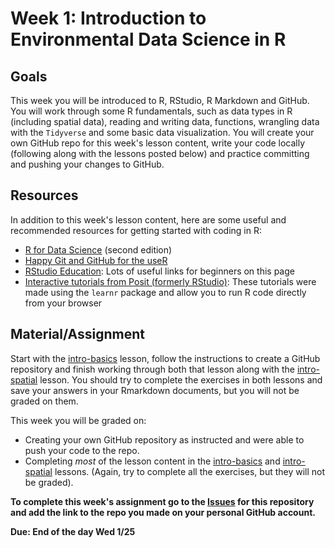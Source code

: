 # Week 1: Introduction to Environmental Data Science in R


## Goals
This week you will be introduced to R, RStudio, R Markdown and GitHub. You will work through some R fundamentals, such as data types in R (including spatial data), reading and writing data, functions, wrangling data with the `Tidyverse` and some basic data visualization. You will create your own GitHub repo for this week's lesson content, write your code locally (following along with the lessons posted below) and practice committing and pushing your changes to GitHub.

## Resources
In addition to this week's lesson content, here are some useful and recommended resources for getting started with coding in R:
- [R for Data Science](https://r4ds.hadley.nz/) (second edition)
- [Happy Git and GitHub for the useR](https://happygitwithr.com/index.html)
- [RStudio Education](https://education.rstudio.com/learn/beginner/): Lots of useful links for beginners on this page
- [Interactive tutorials from Posit (formerly RStudio)](https://posit.cloud/learn/primers): These tutorials were made using the `learnr` package and allow you to run R code directly from your browser


## Material/Assignment
Start with the [intro-basics](https://github.com/Data-Sci-Intro-2023/Week-1-Intro/blob/main/lessons/intro-basics.md) lesson, follow the instructions to create a GitHub repository and finish working through both that lesson along with the [intro-spatial](https://github.com/Data-Sci-Intro-2023/Week-1-Intro/blob/main/lessons/intro-spatial.md) lesson. You should try to complete the exercises in both lessons and save your answers in your Rmarkdown documents, but you will not be graded on them. 

This week you will be graded on:

- Creating your own GitHub repository as instructed and were able to push your code to the repo.
- Completing *most* of the lesson content in the [intro-basics](https://github.com/Data-Sci-Intro-2023/Week-1-Intro/blob/main/lessons/intro-basics.md) and [intro-spatial](https://github.com/Data-Sci-Intro-2023/Week-1-Intro/blob/main/lessons/intro-spatial.md) lessons. (Again, try to complete all the exercises, but they will not be graded).

**To complete this week's assignment go to the [Issues](https://github.com/Data-Sci-Intro-2023/Week-1-Intro/issues/1) for this repository and add the link to the repo you made on your personal GitHub account.**

**Due: End of the day Wed 1/25**
